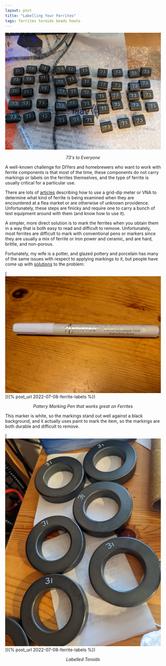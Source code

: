 ```yaml
---
layout: post
title: "Labelling Your Ferrites"
tags: ferrites toroids beads howto
---
```


[![Labeled Ferrite Beads](/assets/img/2022-07-08-beads.jpg)](/assets/img/2022-07-08-beads.jpg)
*<center>73's to Everyone</center>*

A well-known challenge for DIYers and homebrewers who want to work
with ferrite components is that most of the time, these components do
not carry markings or labels on the ferrites themselves, and the type
of ferrite is usually critical for a particular use.

There are lots of [articles](https://youtu.be/Q95Vwk3kZok) describing
how to use a grid-dip meter or VNA to determine what kind of ferrite
is being examined when they are encountered at a flea market or are
otherwise of unknown providence. Unfortunately, these steps are finicky
and require one to carry a bunch of test equipment around with them
(and know how to use it).

A simpler, more direct solution is to mark the ferrites when you
obtain them in a way that is both easy to read and difficult to
remove. Unfortunately, most ferrites are difficult to mark with
conventional pens or markers since they are usually a mix of ferrite
or iron power and ceramic, and are hard, brittle, and non-porous.

Fortunately, my wife is a potter, and glazed pottery and porcelain has
many of the same issues with respect to applying markings to it, but
people have come up with [solutions](https://artistro.com/products/white-paint-pens-for-rock-painting-stone-ceramic-glass-wood-set-of-5-acrylic-paint-markers-extra-fine-tip) to the problem:

[![Pottery Marking Pen](/assets/img/2022-07-08-ferrite-pen.jpg)]({% post_url 2022-07-08-ferrite-labels %})
*<center>Pottery Marking Pen that works great on Ferrites</center>*

This marker is white, so the markings stand out well against a black
background, and it actually uses paint to mark the item, so the
markings are both durable and difficult to remove.

[![Labeled Ferrite Toroids](/assets/img/2022-07-08-toroids.jpg)]({% post_url 2022-07-08-ferrite-labels %})
*<center>Labelled Toroids</center>*

